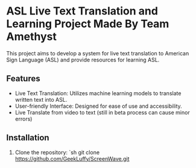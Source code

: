 # ASL Live Text Translation and Learning Project Made By Team Amethyst

This project aims to develop a system for live text translation to American Sign Language (ASL) and provide resources for learning ASL.

## Features

- Live Text Translation: Utilizes machine learning models to translate written text into ASL.
- User-friendly Interface: Designed for ease of use and accessibility.
- Live Translate from video to text (still in beta process can cause minor errors)

## Installation

1. Clone the repository:
   `sh
   git clone https://github.com/GeekLuffy/ScreenWave.git
